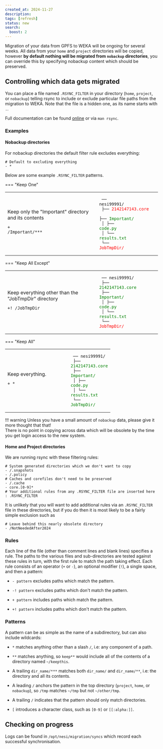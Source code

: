 ```yaml
---
created_at: 2024-11-27
description: 
tags: [refresh]
status: new
search:
  boost: 2
---
```


Migration of your data from GPFS to WEKA will be ongoing for several weeks.
All data from your `home` and `project` directories will be copied, however **by default nothing will be migrated from `nobackup` directories**, you can override this by specifying nobackup content which should be preserved.

## Controlling which data gets migrated

You can place a file named `.RSYNC_FILTER` in your directory (`home`, `project`, or `nobackup`) telling rsync to include or exclude particular file paths from the migration to WEKA.  Note that the file is a hidden one, as its name starts with `.`.

Full documentation can be found [online](https://www.man7.org/linux/man-pages/man1/rsync.1.html#FILTER_RULES) or via `man rsync`.

### Examples

#### Nobackup directories

For nobackup directories the default filter rule excludes everything:

```rsync
# Default to excluding everything
- *
```

Below are some example `.RSYNC_FILTER` patterns.

=== "Keep One"
    <table><tbody>
      <tr>
        <td width="60%">Keep only the "Important" directory and its contents<pre><code>+ /Important/***</code></pre></td>
        <td><pre class="no-copy"><code> ── nesi99991/<br>   ├── <span style="color:red">2142147143.core</span><br>   ├── <span style="color:green">Important/</span><br>   │   ├── <span style="color:green">code.py</span><br>   │   └── <span style="color:green">results.txt</span><br>   └── <span style="color:red">JobTmpDir/</span><br></code></pre></td>
      </tr></tbody>
    </table>
=== "Keep All Except"
    <table><tbody>
      <tr>
        <td width="60%">Keep everything other than the "JobTmpDir" directory<pre><code>+! /JobTmpDir</code></pre></td>
        <td><pre class="no-copy"><code> ── nesi99991/<br>   ├── <span style="color:green">2142147143.core</span><br>   ├── <span style="color:green">Important/</span><br>   │   ├── <span style="color:green">code.py</span><br>   │   └── <span style="color:green">results.txt</span><br>   └── <span style="color:red">JobTmpDir/</span><br></code></pre></td>
      </tr></tbody>
    </table>
=== "Keep All"
    <table><tbody>
      <tr>
        <td width="60%">Keep everything.<pre><code>+ *</code></pre></td>
        <td><pre class="no-copy"><code> ── nesi99991/<br>   ├── <span style="color:green">2142147143.core</span><br>   ├── <span style="color:green">Important/</span><br>   │   ├── <span style="color:green">code.py</span><br>   │   └── <span style="color:green">results.txt</span><br>   └── <span style="color:green">JobTmpDir/</span><br></code></pre></td>
      </tr></tbody>
    </table>
    !!! warning
        Unless you have a small amount of `nobackup` data, please give it more thought that that!  
        There is no point in copying across data which will be obsolete by the time you get login access to the new system.

#### Home and Project directories

We are running rsync with these filtering rules:

```rsync
# System generated directories which we don't want to copy
- /.snapshots
- /.policy
# Caches and corefiles don't need to be preserved
- /.cache
- core.[0-9]*
# Your additional rules from any .RSYNC_FILTER file are inserted here
: .RSYNC_FILTER
```

It is unlikely that you will want to add additional rules via an `.RSYNC_FILTER` file in these directories, but if you do then it is most likely to be a fairly simple exclusion such as

```rsync
# Leave behind this nearly obsolete directory
- /NotNeededAfter2024
```

### Rules

Each line of the file (other than comment lines and blank lines) specifies a rule.  The paths to the various files and sub-directories are tested against these rules in turn, with the first rule to match the path taking effect.  Each rule consists of an operator (`+` or `-`), an optional modifier (`!`), a single space, and then a pattern:

- `- pattern` excludes paths which match the pattern.

- `-! pattern` excludes paths which don't match the pattern.

- `+ pattern` includes paths which match the pattern.

- `+! pattern` includes paths which don't match the pattern.

### Patterns

A pattern can be as simple as the name of a subdirectory, but can also include wildcards:

- `*` matches anything other than a slash `/`, i.e: any component of a path.

- `**` matches anything, so `keep**` would include all of the contents of a directory named `~/keepthis`.

- A trailing `dir_name/***` matches both `dir_name/` and `dir_name/**`, i.e: the directory and all its contents.

- A leading `/` anchors the pattern in the top directory (`project`, `home`, or `nobackup`), so  `/tmp` matches `~/tmp` but not `~/other/tmp`.

- A trailing `/` indicates that the pattern should only match directories.

- `[` introduces a character class, such as `[0-9]` or `[[:alpha:]]`.

## Checking on progress

Logs can be found in `/opt/nesi/migration/syncs` which record each successful synchronisation.  
